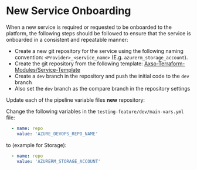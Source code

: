 # New Service Onboarding

When a new service is required or requested to be onboarded to the platform, the following steps should be followed to ensure that the service is onboarded in a consistent and repeatable manner:

- Create a new git repository for the service using the following naming convention: `<Provider>_<service_name>` (E.g. `azurerm_storage_account`).
- Create the git repository from the following template: [Axso-Terraform-Modules/Service-Template](https://dev.azure.com/Axpo-AXSO/TIM-INFRA-MODULES/_git/new_module_template)
- Create a `dev` branch in the repository and push the initial code to the `dev` branch
- Also set the `dev` branch as the compare branch in the repository settings

Update each of the pipeline variable files **new** repository:

Change the following variables in the `testing-feature/dev/main-vars.yml` file:

```yml
  - name: repo
    value: 'AZURE_DEVOPS_REPO_NAME'
```

to (example for Storage):

```yml
  - name: repo
    value: 'AZURERM_STORAGE_ACCOUNT'
```
